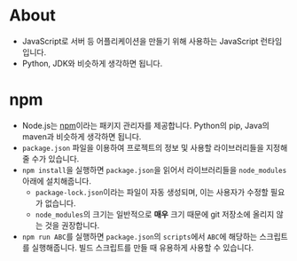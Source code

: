 # About
- JavaScript로 서버 등 어플리케이션을 만들기 위해 사용하는 JavaScript 런타임입니다.
- Python, JDK와 비슷하게 생각하면 됩니다.

# npm
- Node.js는 [npm](https://www.npmjs.com/)이라는 패키지 관리자를 제공합니다. Python의 pip, Java의 maven과 비슷하게 생각하면 됩니다.
- `package.json` 파일을 이용하여 프로젝트의 정보 및 사용할 라이브러리들을 지정해줄 수가 있습니다.
- `npm install`을 실행하면 `package.json`을 읽어서 라이브러리들을 `node_modules` 아래에 설치해줍니다.
    - `package-lock.json`이라는 파일이 자동 생성되며, 이는 사용자가 수정할 필요가 없습니다.
    - `node_modules`의 크기는 일반적으로 **매우** 크기 때문에 git 저장소에 올리지 않는 것을 권장합니다.
- `npm run ABC`를 실행하면 `package.json`의 `scripts`에서 `ABC`에 해당하는 스크립트를 실행해줍니다. 빌드 스크립트를 만들 때 유용하게 사용할 수 있습니다.
